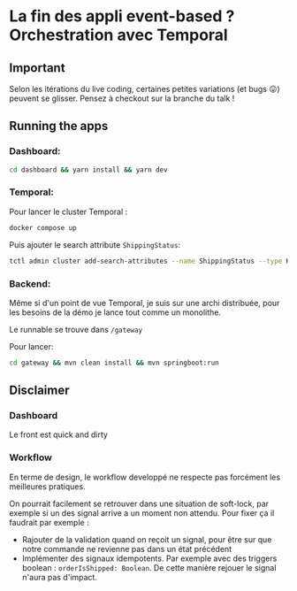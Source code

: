 # La fin des appli event-based ? Orchestration avec Temporal

## Important
Selon les itérations du live coding, certaines petites variations (et bugs 😛) 
peuvent se glisser. Pensez à checkout sur la branche du talk !

## Running the apps
### Dashboard: 
```bash
cd dashboard && yarn install && yarn dev
```

### Temporal: 
Pour lancer le cluster Temporal : 
```bash
docker compose up
```

Puis ajouter le search attribute `ShippingStatus`:
```bash
tctl admin cluster add-search-attributes --name ShippingStatus --type Keyword
```

### Backend: 

Même si d'un point de vue Temporal, je suis sur une archi distribuée, 
pour les besoins de la démo je lance tout comme un monolithe. 

Le runnable se trouve dans `/gateway`

Pour lancer: 
```bash
cd gateway && mvn clean install && mvn springboot:run
```



## Disclaimer 

### Dashboard 
Le front est quick and dirty

### Workflow
En terme de design, le workflow developpé ne respecte pas forcément les meilleures pratiques.

On pourrait facilement se retrouver dans une situation de soft-lock, par exemple si un des signal arrive a un moment non attendu.
Pour fixer ça il faudrait par exemple : 
- Rajouter de la validation quand on reçoit un signal, pour être sur que notre commande ne revienne pas dans un état précédent
- Implémenter des signaux idempotents. Par exemple avec des triggers boolean : `orderIsShipped: Boolean`. 
De cette manière rejouer le signal n'aura pas d'impact. 
